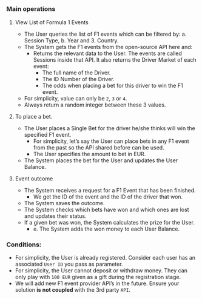 ##

### Main operations


1. View List of Formula 1 Events
   - The User queries the list of F1 events which can be filtered by: a. Session Type, b. Year and 3. Country.
   - The System gets the F1 events from the open-source API here and:    
     - Returns the relevant data to the User. The events are called Sessions inside that API. It also returns the Driver Market of each event:
          - The full name of the Driver.
          - The ID Number of the Driver.
          - The odds when placing a bet for this driver to win the F1 event.   
   - For simplicity, value can only be `2`, `3` or `4`.   
   - Always return a random integer between these 3 values.

2. To place a bet.
   - The User places a Single Bet for the driver he/she thinks will win the specified F1 event.
      - For simplicity, let’s say the User can place bets in any F1 event from the past so the API shared before can be used.
      - The User specifies the amount to bet in EUR.
   - The System places the bet for the User and updates the User Balance.

3. Event outcome
   - The System receives a request for a F1 Event that has been finished. 
      - We get the ID of the event and the ID of the driver that won.
   - The System saves the outcome.
   - The System checks which bets have won and which ones are lost and updates their status.
   - If a given bet was won, the System calculates the prize for the User.
     - e. The System adds the won money to each User Balance.


### Conditions:
- For simplicity, the User is already registered. Consider each user has an associated `User ID` you pass as parameter.
- For simplicity, the User cannot deposit or withdraw money. They can only play with `100 EUR` given as a gift during the registration stage.
- We will add new F1 event provider API’s in the future. Ensure your solution **is not coupled** with the 3rd party `API`.